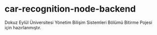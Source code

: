 # car-recognition-node-backend

Dokuz Eylül Üniversitesi Yönetim Bilişim Sistemleri Bölümü Bitirme Pojesi için hazırlanmıştır.
